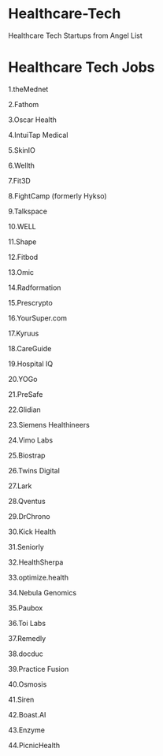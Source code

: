 # Healthcare-Tech
Healthcare Tech Startups from Angel List


# Healthcare Tech Jobs

1.theMednet

2.Fathom

3.Oscar Health

4.IntuiTap Medical

5.SkinIO

6.Wellth

7.Fit3D

8.FightCamp (formerly Hykso)

9.Talkspace

10.WELL

11.Shape

12.Fitbod

13.Omic

14.Radformation

15.Prescrypto

16.YourSuper.com

17.Kyruus

18.CareGuide

19.Hospital IQ

20.YOGo

21.PreSafe

22.Glidian

23.Siemens Healthineers

24.Vimo Labs

25.Biostrap

26.Twins Digital

27.Lark

28.Qventus

29.DrChrono

30.Kick Health

31.Seniorly

32.HealthSherpa

33.optimize.health

34.Nebula Genomics

35.Paubox

36.Toi Labs

37.Remedly

38.docduc

39.Practice Fusion

40.Osmosis

41.Siren

42.Boast.AI

43.Enzyme

44.PicnicHealth
